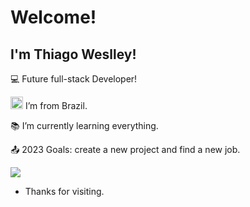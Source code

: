 # Welcome!

## I'm Thiago Weslley!

:computer: Future full-stack Developer!

<img src=https://github.com/TheDudeThatCode/TheDudeThatCode/blob/master/Assets/Earth.gif width="20"> I’m from Brazil.

:books: I’m currently learning everything.

:outbox_tray: 2023 Goals: create a new project and find a new job.

<img src=https://github.com/TheDudeThatCode/TheDudeThatCode/blob/master/Assets/Mario_Gameplay.gif>

- Thanks for visiting.
